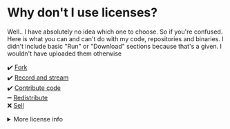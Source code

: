 # Why don't I use licenses?

Well.. I have absolutely no idea which one to choose. So if you're confused. Here is what you can and can't do with my code, repositories and binaries. I didn't include basic "Run" or "Download" sections because that's a given. I wouldn't have uploaded them otherwise

✔️ [Fork](https://github.com/Git-Pikakid98/.github/edit/main/profile/README.md#fork)
\
✔️ [Record and stream](https://github.com/Git-Pikakid98/.github/edit/main/profile/README.md#record-and-stream)
\
✔️ [Contribute code](https://github.com/Git-Pikakid98/.github/edit/main/profile/README.md#contribute-code)
\
➖ [Redistribute](https://github.com/Git-Pikakid98/.github/edit/main/profile/README.md#redistribute)
\
❌ [Sell](https://github.com/Git-Pikakid98/.github/edit/main/profile/README.md#sell)





<details>
<summary>More license info</summary>

### Fork
You have my full permission to fork my code. Granted, I request you to either leave my copyrights (if any) in tact and add a `[Forked by ###]` message. I will also accept `By ### [Original by Pikakid98]`. Even if it's just a little mention in a readme file

### Record and stream
If you choose to record or stream my games, programs etc. to your own viewers and wish to monetise the game, I have absolutely no issues. Please be aware that some of my games may contain content that may get you into trouble if played on stream due to it not being mine. But for anything I own, go right ahead.. Get that bread XD

### Contribute code
I'm not the kind of person to get butthurt over someone coding better than me. So if you would like to help me with my code or fix some massive bugs, I would appreciate you dropping a GitHub issue or a pull request

### Redistribute
Only in the event that all official sources go down. You MUST also provide the unaltered source code WITH copyrights. Additionally. Unless explicitly stated, Assume that packaging my code with your games is forbidden. I **WILL** make exceptions to **SOME** programs and state it in it's own readme. If you have included a tool of mine within a game or have forked an existing game of mine, you MUST link back to the original source if possible. Do NOT include the source code within your download. PLEASe include a link back here in the event that you're using an outdated version. Additionally, if your game, tool etc that uses my code is open source, Please do not include any of my code within your project in the event that it's an entire program that you're using. Please add a little note to your readme that the reader requires a tool and link to it. Plus, adding pre-compiled binaries to source code is always iffy. The Exception to this is redistributing it with the intent of adding malware to it. Whether via a shady installer or by forking it

### Sell
I'm specifically talking about wholesale selling my tools as standalone products. This implies that the tool isn't being used within an existing commercial product and has just been outright ripped and/or my copyright removed and sold without my consent. This is STRICTLY forbidden. Whether you've put it on a storefront or are hiding it behind donations. If my code and ONLY my code is hidden behind ANY paywall, this is a violation of my license

</details>
